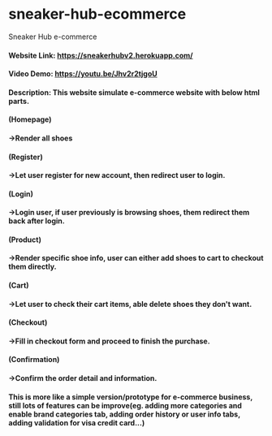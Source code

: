 # sneaker-hub-ecommerce
Sneaker Hub e-commerce

#### Website Link:  https://sneakerhubv2.herokuapp.com/
#### Video Demo:  https://youtu.be/Jhv2r2tjgoU
#### Description:  This website simulate e-commerce website with below html parts.
####
#### (Homepage)
#### ->Render all shoes
#### (Register)
#### ->Let user register for new account, then redirect user to login.
#### (Login)
#### ->Login user, if user previously is browsing shoes, them redirect them back after login.
#### (Product)
#### ->Render specific shoe info, user can either add shoes to cart to checkout them directly.
#### (Cart)
#### ->Let user to check their cart items, able delete shoes they don't want.
#### (Checkout)
#### ->Fill in checkout form and proceed to finish the purchase.
#### (Confirmation)
#### ->Confirm the order detail and information.


#### This is more like a simple version/prototype for e-commerce business, still lots of features can be improve(eg. adding more categories and enable brand categories tab, adding order history or user info tabs, adding validation for visa credit card...) 

